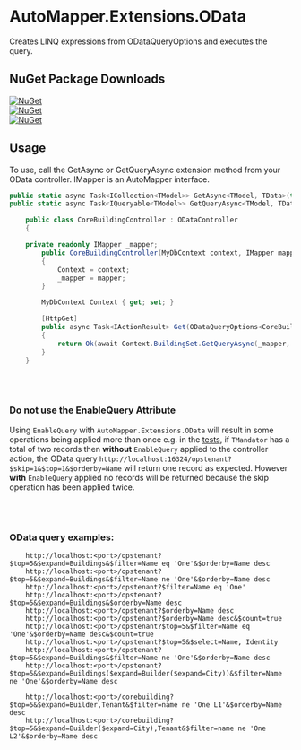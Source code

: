 # AutoMapper.Extensions.OData
Creates LINQ expressions from ODataQueryOptions and executes the query.

## NuGet Package Downloads

[![NuGet](http://img.shields.io/nuget/v/AutoMapper.AspNetCore.OData.EFCore?label=AutoMapper.AspNetCore.OData.EFCore)](https://www.nuget.org/packages/AutoMapper.AspNetCore.OData.EFCore/)  
[![NuGet](http://img.shields.io/nuget/v/AutoMapper.AspNetCore.OData.EF6?label=AutoMapper.AspNetCore.OData.EF6)](https://www.nuget.org/packages/AutoMapper.AspNetCore.OData.EF6/)  
[![NuGet](http://img.shields.io/nuget/v/AutoMapper.AspNet.OData.EF6?label=AutoMapper.AspNet.OData.EF6)](https://www.nuget.org/packages/AutoMapper.AspNet.OData.EF6/)  

## Usage
To use, call the GetAsync or GetQueryAsync extension method from your OData controller.  IMapper is an AutoMapper interface.

```c#
public static async Task<ICollection<TModel>> GetAsync<TModel, TData>(this IQueryable<TData> query, IMapper mapper, ODataQueryOptions<TModel> options, HandleNullPropagationOption handleNullPropagation = HandleNullPropagationOption.Default);
public static async Task<IQueryable<TModel>> GetQueryAsync<TModel, TData>(this IQueryable<TData> query, IMapper mapper, ODataQueryOptions<TModel> options, HandleNullPropagationOption handleNullPropagation = HandleNullPropagationOption.Default);
```

```c#
    public class CoreBuildingController : ODataController
    {

	private readonly IMapper _mapper;
        public CoreBuildingController(MyDbContext context, IMapper mapper)
        {
            Context = context;
            _mapper = mapper;
        }

        MyDbContext Context { get; set; }

        [HttpGet]
        public async Task<IActionResult> Get(ODataQueryOptions<CoreBuilding> options)
        {
            return Ok(await Context.BuildingSet.GetQueryAsync(_mapper, options));
        }
    }
```

<br><br>
### Do not use the EnableQuery Attribute
Using `EnableQuery` with `AutoMapper.Extensions.OData` will result in some operations being applied more than once e.g. in the [tests](https://github.com/AutoMapper/AutoMapper.Extensions.OData/blob/5b4a9c8bef4c408268603e4c2186ca65b930559c/AutoMapper.OData.EFCore.Tests/AllTests.cs#L342),
if `TMandator` has a total of two records then **without** `EnableQuery` applied to the controller action, the OData query `http://localhost:16324/opstenant?$skip=1&$top=1&$orderby=Name` will return one record as expected. However **with** `EnableQuery` applied
no records will be returned because the skip operation has been applied twice.


<br><br>
### OData query examples:

``` 
	http://localhost:<port>/opstenant?$top=5&$expand=Buildings&$filter=Name eq 'One'&$orderby=Name desc
	http://localhost:<port>/opstenant?$top=5&$expand=Buildings&$filter=Name ne 'One'&$orderby=Name desc
	http://localhost:<port>/opstenant?$filter=Name eq 'One'
	http://localhost:<port>/opstenant?$top=5&$expand=Buildings&$orderby=Name desc
	http://localhost:<port>/opstenant?$orderby=Name desc
	http://localhost:<port>/opstenant?$orderby=Name desc&$count=true
	http://localhost:<port>/opstenant?$top=5&$filter=Name eq 'One'&$orderby=Name desc&$count=true
	http://localhost:<port>/opstenant?$top=5&$select=Name, Identity
	http://localhost:<port>/opstenant?$top=5&$expand=Buildings&$filter=Name ne 'One'&$orderby=Name desc
	http://localhost:<port>/opstenant?$top=5&$expand=Buildings($expand=Builder($expand=City))&$filter=Name ne 'One'&$orderby=Name desc

	http://localhost:<port>/corebuilding?$top=5&$expand=Builder,Tenant&$filter=name ne 'One L1'&$orderby=Name desc
	http://localhost:<port>/corebuilding?$top=5&$expand=Builder($expand=City),Tenant&$filter=name ne 'One L2'&$orderby=Name desc
```
